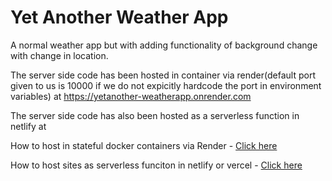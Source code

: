 # Yet Another Weather App
 A normal weather app but with adding functionality of background change with change in location.

The server side code has been hosted in container via render(default port given to us is 10000 if we do not expicitly hardcode the port in environment variables) at https://yetanother-weatherapp.onrender.com 

The server side code has also been hosted as a serverless function in netlify at 

How to host in stateful docker containers via Render - [Click here](https://www.youtube.com/watch?v=yln_CffenYw)

How to host sites as serverless funciton in netlify or vercel - [Click here](https://www.youtube.com/watch?v=hpvCd5WKGLU)